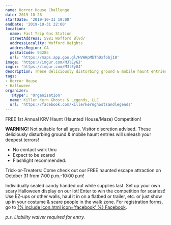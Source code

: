 ```yaml
---
name: Horror House Challenge
date: 2019-10-26
startDate: '2019-10-31 19:00'
endDate: '2019-10-31 22:00'
location:
  name: Fast Trip Gas Station
  streetAddress: 5981 Wofford Blvd/
  addressLocality: Wofford Heights
  addressRegion: CA
  postalCode: 93285
  url: 'https://maps.app.goo.gl/HVWHpMbThDxfobj18'
image: 'https://imgur.com/MJlEyGJ'
imgur: 'https://imgur.com/MJlEyGJ'
description: These deliciously disturbing ground & mobile haunt entries will unleash your deepest terrors!
tags:
- Horror House
- Halloween
organizer:
  '@type': 'Organization'
  name: Killer Kern Ghosts & Legends, LLC
  url: 'https://facebook.com/killerkernghostsandlegends'
---
```

FREE 1st Annual KRV Haunt (Haunted House/Maze) Competition!

**WARNING!** Not suitable for all ages. Visitor discretion advised.
These deliciously disturbing ground & mobile haunt entries will unleash your deepest terrors!

- No contact walk thru
- Expect to be scared
- Flashlight recommended.

Trick-or-Treaters: Come check out our FREE haunted escape attraction on October
31 from 7:00 p.m.-10:00 p.m!

Individually sealed candy handed out while supplies last. Set up your own scary
Halloween display on our lot! Enter to win the competition for scariest! Use EZ-ups
or other walls, haul it in on a flatbed or trailer, etc. or just show up in your
costume & scare people in the walk zone. For registration forms, go to [{% include icon.html icon='facebook' %} Facebook](https://facebook.com/killerkernghostsandlegends).

*p.s. Liability waiver required for entry.*

